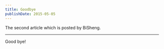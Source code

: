 ```yaml
---
title: Goodbye
publishDate: 2015-05-05
---
```


The second article which is posted by BiSheng.

---

Good bye!

